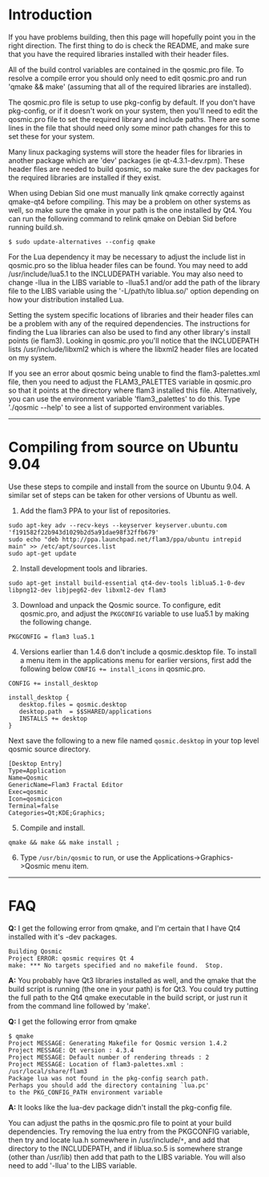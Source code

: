 # Introduction #

If you have problems building, then this page will hopefully point you in the right direction.  The first thing to do is check the README, and make sure that you have the required libraries installed with their header files.

All of the build control variables are contained in the qosmic.pro file.  To resolve a compile error you should only need to edit qosmic.pro and run 'qmake && make' (assuming
that all of the required libraries are installed).

The qosmic.pro file is setup to use pkg-config by default.  If you don't have
pkg-config, or if it doesn't work on your system, then you'll need to edit the
qosmic.pro file to set the required library and include paths.  There are some
lines in the file that should need only some minor path changes for this to set
these for your system.

Many linux packaging systems will store the header files for libraries in
another package which are 'dev' packages (ie qt-4.3.1-dev.rpm).  These header
files are needed to build qosmic, so make sure the dev packages for the
required libraries are installed if they exist.

When using Debian Sid one must manually link qmake correctly against qmake-qt4
before compiling.  This may be a problem on other systems as well, so make sure
the qmake in your path is the one installed by Qt4.  You can run the following
command to relink qmake on Debian Sid before running build.sh.
```
$ sudo update-alternatives --config qmake
```

For the Lua dependency it may be necessary to adjust the include list in
qosmic.pro so the liblua header files can be found.  You may need to add
/usr/include/lua5.1 to the INCLUDEPATH variable.  You may also need to change
-llua in the LIBS variable to -llua5.1 and/or add the path of the library file
to the LIBS variable using the '-L/path/to liblua.so/' option depending on how
your distribution installed Lua.

Setting the system specific locations of libraries and their header files can be
a problem with any of the required dependencies.  The instructions for finding
the Lua libraries can also be used to find any other library's install points
(ie flam3).  Looking in qosmic.pro you'll notice that the INCLUDEPATH lists
/usr/include/libxml2 which is where the libxml2 header files are located on my
system.

If you see an error about qosmic being unable to find the flam3-palettes.xml
file, then you need to adjust the FLAM3\_PALETTES variable in qosmic.pro so that
it points at the directory where flam3 installed this file.  Alternatively, you
can use the environment variable 'flam3\_palettes' to do this.  Type './qosmic
--help' to see a list of supported environment variables.


---


# Compiling from source on Ubuntu 9.04 #

Use these steps to compile and install from the source on Ubuntu 9.04.  A similar set of
steps can be taken for other versions of Ubuntu as well.

1. Add the flam3 PPA to your list of repositories.

```
sudo apt-key adv --recv-keys --keyserver keyserver.ubuntu.com 'f191582f22b943d1029b2d5a91dae98f32ffb679'
sudo echo "deb http://ppa.launchpad.net/flam3/ppa/ubuntu intrepid main" >> /etc/apt/sources.list 
sudo apt-get update
```


2. Install development tools and libraries.

```
sudo apt-get install build-essential qt4-dev-tools liblua5.1-0-dev libpng12-dev libjpeg62-dev libxml2-dev flam3
```


3. Download and unpack the Qosmic source.  To configure, edit qosmic.pro, and adjust the `PKGCONFIG` variable to use lua5.1 by making the following change.

```
PKGCONFIG = flam3 lua5.1
```


4. Versions earlier than 1.4.6 don't include a qosmic.desktop file.  To install a menu item in the applications menu for earlier versions, first add the following below `CONFIG += install_icons` in qosmic.pro.

```
CONFIG += install_desktop

install_desktop {
   desktop.files = qosmic.desktop
   desktop.path  = $$SHARED/applications
   INSTALLS += desktop
}
```


Next save the following to a new file named `qosmic.desktop` in your top level qosmic source directory.

```
[Desktop Entry]
Type=Application
Name=Qosmic
GenericName=Flam3 Fractal Editor
Exec=qosmic
Icon=qosmicicon
Terminal=false
Categories=Qt;KDE;Graphics;
```

5. Compile and install.

```
qmake && make && make install ;
```

6. Type `/usr/bin/qosmic` to run, or use the Applications->Graphics->Qosmic menu item.



---


# FAQ #


**Q:** I get the following error from qmake, and I'm certain that I have Qt4 installed
with it's -dev packages.
```
Building Qosmic
Project ERROR: qosmic requires Qt 4
make: *** No targets specified and no makefile found.  Stop.
```

**A:**
You probably have Qt3 libraries installed as  well, and the qmake that the build
script is running (the one in your path) is for Qt3.  You could
try putting the full path to the Qt4 qmake executable in the build script, or
just run it from the command line followed by 'make'.


**Q:** I get the following error from qmake
```
$ qmake
Project MESSAGE: Generating Makefile for Qosmic version 1.4.2
Project MESSAGE: Qt version : 4.3.4
Project MESSAGE: Default number of rendering threads : 2
Project MESSAGE: Location of flam3-palettes.xml : /usr/local/share/flam3
Package lua was not found in the pkg-config search path.
Perhaps you should add the directory containing `lua.pc'
to the PKG_CONFIG_PATH environment variable
```

**A:**
It looks like the lua-dev package didn't install the pkg-config file.

You can adjust the paths in the qosmic.pro file to point at your build
dependencies.  Try removing the lua entry from the PKGCONFIG variable,
then try and locate lua.h somewhere in /usr/include/`*`, and add that directory
to the INCLUDEPATH, and if liblua.so.5 is somewhere strange (other than
/usr/lib) then add that path to the LIBS variable.  You will also need to add
'-llua' to the LIBS variable.